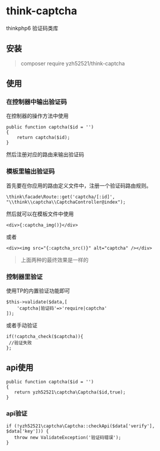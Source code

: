 # think-captcha

thinkphp6 验证码类库

## 安装
> composer require yzh52521/think-captcha

## 使用

### 在控制器中输出验证码

在控制器的操作方法中使用

~~~
public function captcha($id = '')
{
	return captcha($id);
}
~~~
然后注册对应的路由来输出验证码


### 模板里输出验证码

首先要在你应用的路由定义文件中，注册一个验证码路由规则。

~~~
\think\facade\Route::get('captcha/[:id]', "\\think\\captcha\\CaptchaController@index");
~~~

然后就可以在模板文件中使用
~~~
<div>{:captcha_img()}</div>
~~~
或者
~~~
<div><img src="{:captcha_src()}" alt="captcha" /></div>
~~~
> 上面两种的最终效果是一样的


### 控制器里验证

使用TP的内置验证功能即可
~~~
$this->validate($data,[
    'captcha|验证码'=>'require|captcha'
]);
~~~
或者手动验证
~~~
if(!captcha_check($captcha)){
 //验证失败
};
~~~

## api使用

~~~
public function captcha($id = '')
{
   return yzh52521\captcha\Captcha($id,true);
}
~~~



### api验证

~~~
if (!yzh52521\captcha\Captcha::checkApi($data['verify'], $data['key'])) {
   throw new ValidateException('验证码错误');
}
~~~
